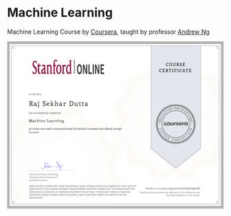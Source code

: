 # Machine Learning

Machine Learning Course by [Coursera](https://www.coursera.org/learn/machine-learning), taught by professor [Andrew Ng](https://www.coursera.org/learn/machine-learning)

![Certificate](https://github.com/rzskhr/MachineLearning/blob/master/Machine-Learning-Cousera/Coursera%20machine%20Learning%20-%20Certificate.png)

